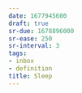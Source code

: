 ```yaml
---
date: 1677945600
draft: true
sr-due: 1678896000
sr-ease: 250
sr-interval: 3
tags:
- inbox
- definition
title: Sleep
---
```

   
<!-- TODO: grab info from [https://en.wikipedia.org/wiki/Sleep](https://en.wikipedia.org/wiki/Sleep) -->